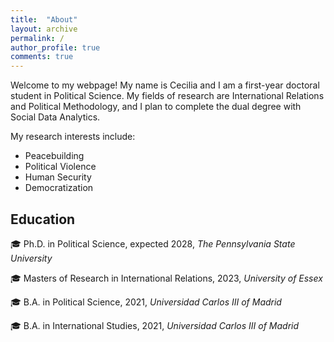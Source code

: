 ```yaml
---
title:  "About"
layout: archive
permalink: /
author_profile: true
comments: true
---
```


Welcome to my webpage! My name is Cecilia and I am a first-year doctoral student in Political Science. My fields of research are International Relations and Political Methodology, and I plan to complete the dual degree with Social Data Analytics. 

My research interests include:
- Peacebuilding
- Political Violence
- Human Security
- Democratization


## Education

 🎓 Ph.D. in Political Science, expected 2028, *The Pennsylvania State University* 
 
 🎓 Masters of Research in International Relations, 2023, *University of Essex*
 
 🎓 B.A. in Political Science, 2021, *Universidad Carlos III of Madrid* 
 
🎓 B.A. in International Studies, 2021, *Universidad Carlos III of Madrid*
